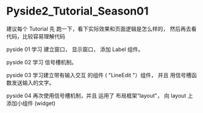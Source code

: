 # Pyside2_Tutorial_Season01


建议每个 Tutorial 先 跑一下，看下实际效果和页面逻辑是怎么样的， 然后再去看代码，比较容易理解代码

pyside 01 学习 建立窗口， 显示窗口， 添加 Label 组件。

pyside 02 学习 信号槽机制。

pyside 03 学习建立带有输入交互 的组件 ( "LineEdit "）组件， 并且 用信号槽函数发送输入的文字。

pyside 04 再次使用信号槽机制，并且 运用了  布局框架“layout"， 向 layout 上 添加小组件 (widget)

